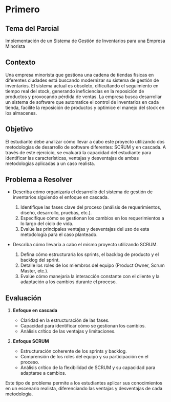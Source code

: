 # Primero

## Tema del Parcial

Implementación de un Sistema de Gestión de Inventarios para una Empresa Minorista

## Contexto
Una empresa minorista que gestiona una cadena de tiendas físicas en diferentes ciudades está buscando modernizar su sistema de gestión de inventarios. El sistema actual es obsoleto, dificultando el seguimiento en tiempo real del stock, generando ineficiencias en la reposición de productos y provocando pérdida de ventas. La empresa busca desarrollar un sistema de software que automatice el control de inventarios en cada tienda, facilite la reposición de productos y optimice el manejo del stock en los almacenes. 

## Objetivo
El estudiante debe analizar cómo llevar a cabo este proyecto utilizando dos metodologías de desarrollo de software diferentes: SCRUM y en cascada. A través de este ejercicio, se evaluará la capacidad del estudiante para identificar las características, ventajas y desventajas de ambas metodologías aplicadas a un caso realista.

## Problema a Resolver
- Describa cómo organizaría el desarrollo del sistema de gestión de inventarios siguiendo el enfoque en cascada.
    1. Identifique las fases clave del proceso (análisis de requerimientos, diseño, desarrollo, pruebas, etc.).
    2. Especifique cómo se gestionan los cambios en los requerimientos a lo largo del ciclo de vida.
    3. Evalúe las principales ventajas y desventajas del uso de esta metodología para el caso planteado.

- Describa cómo llevaría a cabo el mismo proyecto utilizando SCRUM.
    1. Defina cómo estructuraría los sprints, el backlog de producto y el backlog del sprint.
    2. Detalle los roles de los miembros del equipo (Product Owner, Scrum Master, etc.).
    3. Evalúe cómo manejaría la interacción constante con el cliente y la adaptación a los cambios durante el proceso.

## Evaluación
1. **Enfoque en cascada**  
    - Claridad en la estructuración de las fases.
    - Capacidad para identificar cómo se gestionan los cambios.
    - Análisis crítico de las ventajas y limitaciones.

2. **Enfoque SCRUM**  
    - Estructuración coherente de los sprints y backlog.
    - Comprensión de los roles del equipo y su participación en el proceso.
    - Análisis crítico de la flexibilidad de SCRUM y su capacidad para adaptarse a cambios.

Este tipo de problema permite a los estudiantes aplicar sus conocimientos en un escenario realista, diferenciando las ventajas y desventajas de cada metodología.
